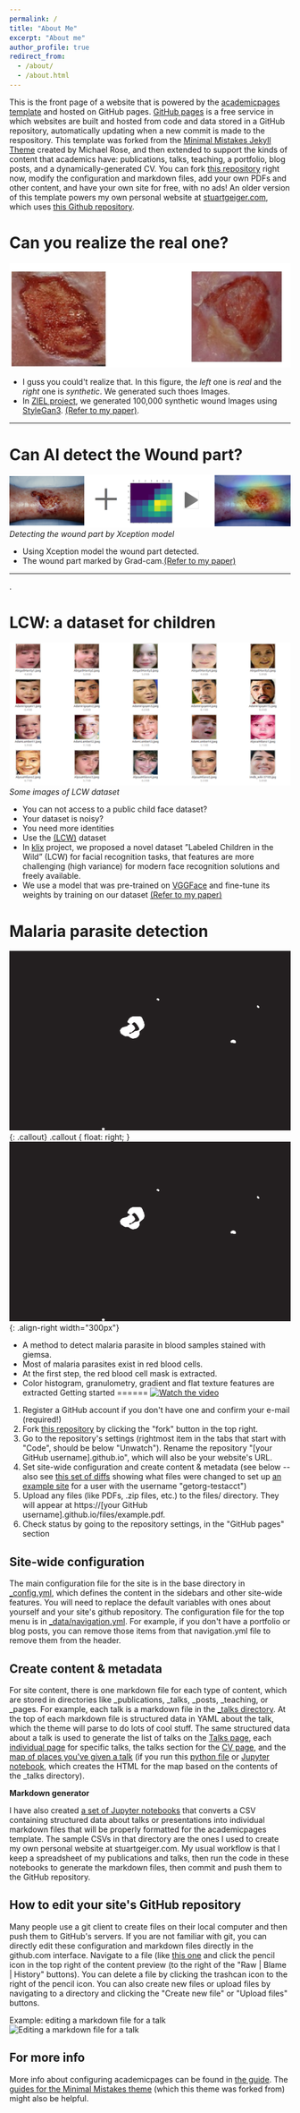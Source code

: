 ```yaml
---
permalink: /
title: "About Me"
excerpt: "About me"
author_profile: true
redirect_from: 
  - /about/
  - /about.html
---
```



This is the front page of a website that is powered by the [academicpages template](https://github.com/academicpages/academicpages.github.io) and hosted on GitHub pages. [GitHub pages](https://pages.github.com) is a free service in which websites are built and hosted from code and data stored in a GitHub repository, automatically updating when a new commit is made to the respository. This template was forked from the [Minimal Mistakes Jekyll Theme](https://mmistakes.github.io/minimal-mistakes/) created by Michael Rose, and then extended to support the kinds of content that academics have: publications, talks, teaching, a portfolio, blog posts, and a dynamically-generated CV. You can fork [this repository](https://github.com/academicpages/academicpages.github.io) right now, modify the configuration and markdown files, add your own PDFs and other content, and have your own site for free, with no ads! An older version of this template powers my own personal website at [stuartgeiger.com](http://stuartgeiger.com), which uses [this Github repository](https://github.com/staeiou/staeiou.github.io).  

# Can you realize the real one?

![Real Or Synthetic](/images/ww.png)

- I guss you could't realize that. In this figure, the *left* one is *real* and the *right* one is *synthetic*. We generated such thoes Images.
- In [ZIEL project](https://www.hs-osnabrueck.de/ziel/aktuelles/#c12675179), we generated 100,000 synthetic wound Images using [StyleGan3](https://nvlabs.github.io/stylegan3/). [(Refer to my paper)](https://pubmed.ncbi.nlm.nih.gov/37203538/).                                                                                 

---

# Can AI detect the Wound part?

 ![Real Or Synthetic](/images/Sc.png)
         *Detecting the wound part by Xception model*

 - Using Xception model the wound part detected.
 - The wound part marked by Grad-cam.[(Refer to my paper)](https://pubmed.ncbi.nlm.nih.gov/35773863/)
 
 ---
 .
# LCW: a dataset for children
![Real Or Synthetic](/images/face.png)
*Some images of LCW dataset*

- You can not access to a  public child face dataset?
- Your dataset is noisy? 
- You need more identities
- Use the [(LCW)](https://drive.google.com/drive/folders/1eHmgUfvix0bE7zg9ezY8joOv39r_4o3- ) dataset
- In [klix](https://www.ikw.uni-osnabrueck.de/research_groups/computer_vision/research/klix.html) project, we proposed a novel dataset ”Labeled Children in the Wild” (LCW) for facial recognition tasks, that features are more challenging (high variance) for modern face recognition solutions and freely available.
- We use a model that was pre-trained on [VGGFace]( https://www.robots.ox.ac.uk/~vgg/software/vgg_face/) and fine-tune its weights by training on our dataset [(Refer to my paper)](/files/face_recognition_of_children__India_2_.pdf)

# Malaria parasite detection


![Real Or Synthetic](/images/ma2.png){: .callout}
.callout {
    float: right;
}
![Real Or Synthetic](/images/ma2.png){: .align-right width="300px"}
- A method to detect malaria parasite in blood samples stained with giemsa.
- Most of malaria parasites exist in red blood cells.
- At the first step, the red blood cell mask is extracted.
- Color histogram, granulometry, gradient and flat texture features are extracted 
Getting started
======
[![Watch the video](image_url)](video_url)

1. Register a GitHub account if you don't have one and confirm your e-mail (required!)
1. Fork [this repository](https://github.com/academicpages/academicpages.github.io) by clicking the "fork" button in the top right. 
1. Go to the repository's settings (rightmost item in the tabs that start with "Code", should be below "Unwatch"). Rename the repository "[your GitHub username].github.io", which will also be your website's URL.
1. Set site-wide configuration and create content & metadata (see below -- also see [this set of diffs](http://archive.is/3TPas) showing what files were changed to set up [an example site](https://getorg-testacct.github.io) for a user with the username "getorg-testacct")
1. Upload any files (like PDFs, .zip files, etc.) to the files/ directory. They will appear at https://[your GitHub username].github.io/files/example.pdf.  
1. Check status by going to the repository settings, in the "GitHub pages" section

Site-wide configuration
------
The main configuration file for the site is in the base directory in [_config.yml](https://github.com/academicpages/academicpages.github.io/blob/master/_config.yml), which defines the content in the sidebars and other site-wide features. You will need to replace the default variables with ones about yourself and your site's github repository. The configuration file for the top menu is in [_data/navigation.yml](https://github.com/academicpages/academicpages.github.io/blob/master/_data/navigation.yml). For example, if you don't have a portfolio or blog posts, you can remove those items from that navigation.yml file to remove them from the header. 

Create content & metadata
------
For site content, there is one markdown file for each type of content, which are stored in directories like _publications, _talks, _posts, _teaching, or _pages. For example, each talk is a markdown file in the [_talks directory](https://github.com/academicpages/academicpages.github.io/tree/master/_talks). At the top of each markdown file is structured data in YAML about the talk, which the theme will parse to do lots of cool stuff. The same structured data about a talk is used to generate the list of talks on the [Talks page](https://academicpages.github.io/talks), each [individual page](https://academicpages.github.io/talks/2012-03-01-talk-1) for specific talks, the talks section for the [CV page](https://academicpages.github.io/cv), and the [map of places you've given a talk](https://academicpages.github.io/talkmap.html) (if you run this [python file](https://github.com/academicpages/academicpages.github.io/blob/master/talkmap.py) or [Jupyter notebook](https://github.com/academicpages/academicpages.github.io/blob/master/talkmap.ipynb), which creates the HTML for the map based on the contents of the _talks directory).

**Markdown generator**

I have also created [a set of Jupyter notebooks](https://github.com/academicpages/academicpages.github.io/tree/master/markdown_generator
) that converts a CSV containing structured data about talks or presentations into individual markdown files that will be properly formatted for the academicpages template. The sample CSVs in that directory are the ones I used to create my own personal website at stuartgeiger.com. My usual workflow is that I keep a spreadsheet of my publications and talks, then run the code in these notebooks to generate the markdown files, then commit and push them to the GitHub repository.

How to edit your site's GitHub repository
------
Many people use a git client to create files on their local computer and then push them to GitHub's servers. If you are not familiar with git, you can directly edit these configuration and markdown files directly in the github.com interface. Navigate to a file (like [this one](https://github.com/academicpages/academicpages.github.io/blob/master/_talks/2012-03-01-talk-1.md) and click the pencil icon in the top right of the content preview (to the right of the "Raw | Blame | History" buttons). You can delete a file by clicking the trashcan icon to the right of the pencil icon. You can also create new files or upload files by navigating to a directory and clicking the "Create new file" or "Upload files" buttons. 

Example: editing a markdown file for a talk
![Editing a markdown file for a talk](/images/editing-talk.png)

For more info
------
More info about configuring academicpages can be found in [the guide](https://academicpages.github.io/markdown/). The [guides for the Minimal Mistakes theme](https://mmistakes.github.io/minimal-mistakes/docs/configuration/) (which this theme was forked from) might also be helpful.
